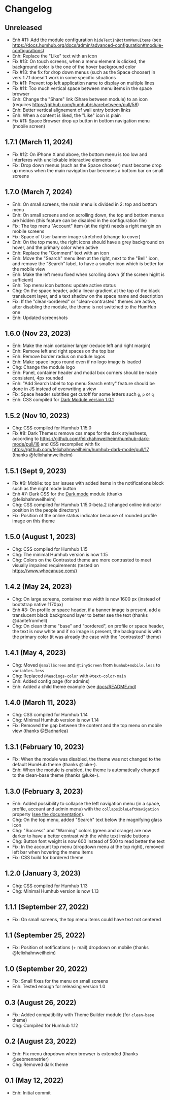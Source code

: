 Changelog
=========

Unreleased
--------------------
- Enh #11: Add the module configuration `hideTextInBottomMenuItems` (see https://docs.humhub.org/docs/admin/advanced-configuration#module-configurations)
- Enh: Replace the "Like" text with an icon
- Fix #13: On touch screens, when a menu element is clicked, the background color is the one of the hover background color
- Fix #13: the fix for drop down menus (such as the Space chooser) in vers 1.7.1 doesn't work in some specific situations
- Fix #11: Prevent top left application name to display on multiple lines
- Fix #11: Too much vertical space between menu items in the space browser
- Enh: Change the "Share" link (Share between module) to an icon (requires https://github.com/humhub/sharebetween/pull/58)
- Enh: Better vertical alignement of wall entry bottom links
- Enh: When a content is liked, the "Like" icon is plain
- Fix #11: Space Browser drop up button in bottom navigation menu (mobile screen)

1.7.1 (March 11, 2024)
--------------------
- Fix #12: On iPhone X and above, the bottom menu is too low and interferes with unclickable interactive elements
- Fix: Drop down menus (such as the Space chooser) must become drop up menus when the main navigation bar becomes a bottom bar on small screens

1.7.0 (March 7, 2024)
--------------------
- Enh: On small screens, the main menu is divided in 2: top and bottom menu
- Enh: On small screens and on scrolling down, the top and bottom menus are hidden (this feature can be disabled in the configuration file)
- Fix: The top menu "Account" item (at the right) needs a right margin on mobile screens
- Fix: Space of User banner image stretched (change to cover)
- Enh: On the top menu, the right icons should have a grey background on hover, and the primary color when active
- Enh: Replace the "Comment" text with an icon
- Enh: Move the "Search" menu item at the right, next to the "Bell" icon, and remove the "Search" label, to have a smaller icon which is better for the mobile view
- Enh: Make the left menu fixed when scrolling down (if the screen hight is sufficient)
- Enh: Top menu icon buttons: update active status
- Chg: On the space header, add a linear gradient at the top of the black translucent layer, and a text shadow on the space name and description
- Fix: If the "clean-bordered" or "clean-contrasted" themes are active, after disabling the module, the theme is not switched to the HumHub one
- Enh: Updated screenshots

1.6.0 (Nov 23, 2023)
--------------------
- Enh: Make the main container larger (reduce left and right margin)
- Enh: Remove left and right spaces on the top bar
- Enh: Remove border radius on module logos
- Enh: Make space logos round even if no logo image is loaded
- Chg: Change the module logo
- Enh: Panel, container header and modal box corners should be made consistent, 4px rounded
- Enh: "Add Search label to top menu Search entry" feature should be done in JS instead of overwriting a view
- Fix: Space header subtitles get cutoff for some letters such `g`, `p` or `q`
- Enh: CSS compiled for [Dark Module version 1.0.1](https://github.com/felixhahnweilheim/humhub-dark-mode/releases/tag/v1.0.1)

1.5.2 (Nov 10, 2023)
--------------------
- Chg: CSS compiled for Humhub 1.15.0
- Fix #8: Dark Themes: remove css maps for the dark stylesheets, according to https://github.com/felixhahnweilheim/humhub-dark-mode/pull/16 and CSS recompiled with fix https://github.com/felixhahnweilheim/humhub-dark-mode/pull/17 (thanks @felixhahnweilheim)

1.5.1 (Sept 9, 2023)
--------------------
- Fix #6: Mobile: top bar issues with added items in the notifications block such as the night mode button
- Enh #7: Dark CSS for the [Dark mode](https://marketplace.humhub.com/module/dark-mode/description) module (thanks @felixhahnweilheim)
- Chg: CSS compiled for Humhub 1.15.0-beta.2 (changed online indicator position in the people directory)
- Fix: Position of the online status indicator because of rounded profile image on this theme

1.5.0 (August 1, 2023)
--------------------
- Chg: CSS compiled for Humhub 1.15
- Chg: The minimal Humhub version is now 1.15
- Chg: Colors on the Contrasted theme are more contrasted to meet visually impaired requirements (tested on https://www.whocanuse.com/)

1.4.2 (May 24, 2023)
--------------------
- Chg: On large screens, container max width is now 1600 px (instead of bootstrap native 1170px)
- Enh #3: On profile or space header, if a banner image is present, add a translucent black background layer to better see the text (thanks @dantefromhell)
- Chg: On clean theme "base" and "bordered", on profile or space header, the text is now white and if no image is present, the background is with the primary color (it was already the case with the "contrasted" theme)

1.4.1 (May 4, 2023)
--------------------
- Chg: Moved `@smallScreen` and `@tinyScreen` from `humhub+mobile.less` to `variables.less`
- Chg: Replaced `@headings-color` with `@text-color-main`
- Enh: Added config page (for admins)
- Enh: Added a child theme example (see [docs/README.md](https://github.com/cuzy-app/humhub-modules-clean-theme/blob/master/docs/README.md#child-themes))

1.4.0 (March 11, 2023)
--------------------
- Chg: CSS compiled for Humhub 1.14
- Chg: Minimal Humhub version is now 1.14
- Fix: Removed the gap between the content and the top menu on mobile view (thanks @Eladnarlea)

1.3.1 (February 10, 2023)
--------------------
- Fix: When the module was disabled, the theme was not changed to the default HumHub theme (thanks @luke-).
- Enh: When the module is enabled, the theme is automatically changed to the clean-base theme (thanks @luke-).

1.3.0 (February 3, 2023)
--------------------
- Enh: Added possibility to collapse the left navigation menu (in a space, profile, account and admin menu) with the `collapsibleLeftNavigation` property ([see the documentation](https://docs.humhub.org/docs/admin/advanced-configuration)).
- Chg: On the top menu, added "Search" text below the magnifying glass icon
- Chg: "Success" and "Warning" colors (green and orange) are now darker to have a better contrast with the white text inside buttons
- Chg: Button font weight is now 600 instead of 500 to read better the text
- Fix: In the account top menu (dropdown menu at the top right), removed left bar when hovering the menu items
- Fix: CSS build for bordered theme

1.2.0 (January 3, 2023)
--------------------
- Chg: CSS compiled for Humhub 1.13
- Chg: Minimal Humhub version is now 1.13

1.1.1 (September 27, 2022)
--------------------
- Fix: On small screens, the top menu items could have text not centered

1.1 (September 25, 2022)
--------------------
- Fix: Position of notifications (+ mail) dropdown on mobile (thanks @felixhahnweilheim)

1.0 (September 20, 2022)
--------------------
- Fix: Small fixes for the menu on small screens
- Enh: Tested enough for releasing version 1.0

0.3 (August 26, 2022)
--------------------
- Fix: Added compatibility with Theme Builder module (for `clean-base` theme)
- Chg: Compiled for Humhub 1.12

0.2 (August 23, 2022)
--------------------
- Enh: Fix menu dropdown when browser is extended (thanks @sebmennetrier)
- Chg: Removed dark theme

0.1 (May 12, 2022)
--------------------
- Enh: Initial commit
